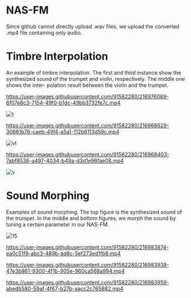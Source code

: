 # NAS-FM
Since github cannot directly upload .wav   files, we upload the converted .mp4   file containing only audio.

# Timbre Interpolation
An example of timbre interpolation. The first and third
instance show  the synthesized sound of the
trumpet and violin, respectively. The middle one shows the inter-
polation result between the violin and the trumpet.

 




https://user-images.githubusercontent.com/91582280/216976089-6f07e8c3-7154-49f0-b1dc-49bb3732fe7c.mp4


![t](https://user-images.githubusercontent.com/91582280/216969204-505ee203-dc2e-4e79-a7e9-89b6c71f84f7.png)



https://user-images.githubusercontent.com/91582280/216968629-30861b76-caeb-49f4-a5a1-112b6113d59c.mp4

![vt](https://user-images.githubusercontent.com/91582280/216969182-43241649-c40a-43b6-bd58-94b81007c68e.png)

 
https://user-images.githubusercontent.com/91582280/216968403-7abf8536-a497-4034-b49a-d3d1e96fae08.mp4

![v](https://user-images.githubusercontent.com/91582280/216969217-8876d48e-4ace-47aa-991f-f3bc8a652ba8.png)

# Sound Morphing
Examples of sound morphing. The top figure is the synthesized sound of the trumpet. In the middle and bottom figures, we
morph the sound by tuning a certain parameter in our NAS-FM.

 
 ![15](https://user-images.githubusercontent.com/91582280/216982294-9836e314-a46d-4bf3-bcec-4fd443affb88.png)


 


https://user-images.githubusercontent.com/91582280/216983874-ea0c51f9-abc3-489b-ad8c-5ef273ed1fb8.mp4



https://user-images.githubusercontent.com/91582280/216983938-47e3b861-9300-4f1b-905e-960ca568a994.mp4




https://user-images.githubusercontent.com/91582280/216983959-abedb580-59af-4f67-b27b-aacc2c765882.mp4

